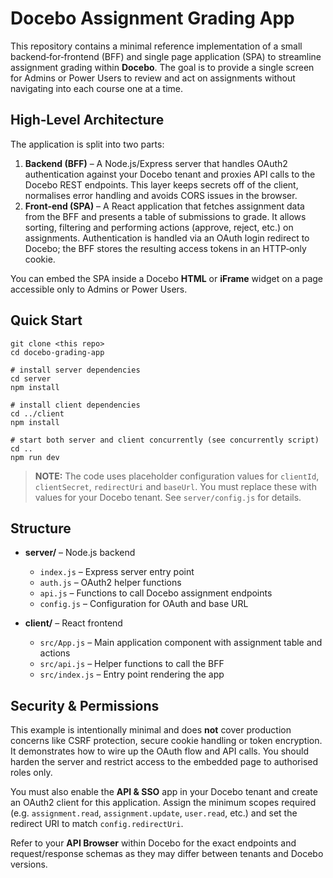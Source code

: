 # Docebo Assignment Grading App

This repository contains a minimal reference implementation of a small backend‑for‑frontend (BFF) and single page application (SPA) to streamline assignment grading within **Docebo**.  The goal is to provide a single screen for Admins or Power Users to review and act on assignments without navigating into each course one at a time.

## High‑Level Architecture

The application is split into two parts:

1. **Backend (BFF)** – A Node.js/Express server that handles OAuth2 authentication against your Docebo tenant and proxies API calls to the Docebo REST endpoints.  This layer keeps secrets off of the client, normalises error handling and avoids CORS issues in the browser.
2. **Front‑end (SPA)** – A React application that fetches assignment data from the BFF and presents a table of submissions to grade.  It allows sorting, filtering and performing actions (approve, reject, etc.) on assignments.  Authentication is handled via an OAuth login redirect to Docebo; the BFF stores the resulting access tokens in an HTTP‑only cookie.

You can embed the SPA inside a Docebo **HTML** or **iFrame** widget on a page accessible only to Admins or Power Users.

## Quick Start

```
git clone <this repo>
cd docebo-grading-app

# install server dependencies
cd server
npm install

# install client dependencies
cd ../client
npm install

# start both server and client concurrently (see concurrently script)
cd ..
npm run dev
```

> **NOTE:** The code uses placeholder configuration values for `clientId`, `clientSecret`, `redirectUri` and `baseUrl`.  You must replace these with values for your Docebo tenant.  See `server/config.js` for details.

## Structure

- **server/** – Node.js backend
  - `index.js` – Express server entry point
  - `auth.js` – OAuth2 helper functions
  - `api.js` – Functions to call Docebo assignment endpoints
  - `config.js` – Configuration for OAuth and base URL

- **client/** – React frontend
  - `src/App.js` – Main application component with assignment table and actions
  - `src/api.js` – Helper functions to call the BFF
  - `src/index.js` – Entry point rendering the app

## Security & Permissions

This example is intentionally minimal and does **not** cover production concerns like CSRF protection, secure cookie handling or token encryption.  It demonstrates how to wire up the OAuth flow and API calls.  You should harden the server and restrict access to the embedded page to authorised roles only.

You must also enable the **API & SSO** app in your Docebo tenant and create an OAuth2 client for this application.  Assign the minimum scopes required (e.g. `assignment.read`, `assignment.update`, `user.read`, etc.) and set the redirect URI to match `config.redirectUri`.

Refer to your **API Browser** within Docebo for the exact endpoints and request/response schemas as they may differ between tenants and Docebo versions.